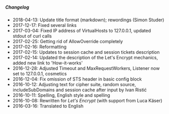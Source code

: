 ##### Changelog

* 2018-04-13: Update title format (markdown); rewordings (Simon Studer)
* 2017-12-17: Fixed several links
* 2017-03-04: Fixed IP address of VirtualHosts to 127.0.0.1, updated stdout of curl calls
* 2017-02-25: Getting rid of AllowOverride completely
* 2017-02-16: Reformatting
* 2017-02-15: Updates to session cache and session tickets description
* 2017-02-14: Updated the description of the Let's Encrypt mechanics, added new link to 'How-it-works'
* 2016-12-28: Adjusted Timeout and MaxRequestWorkers, Listener now set to 127.0.0.1, cosmetics
* 2016-12-04: Fix omission of STS header in basic config block
* 2016-10-12: Adjusting text for cipher suite, random source, includeSubDomains and session cache after input by Ivan Ristić
* 2016-10-11: Spelling, English style and spelling
* 2016-10-08: Rewritten for _Let's Encrypt_ (with support from Luca Käser)
* 2016-03-16: Translated to English

